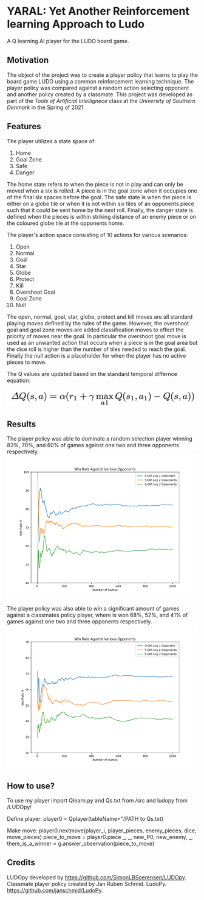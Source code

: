 # YARAL: Yet Another Reinforcement learning  Approach to Ludo
A Q learning AI player for the LUDO board game.

## Motivation
The object of the project was to create a player policy that learns to play the board game LUDO using a common reinforcement learning technique. The player policy was compared against a random action selecting opponent and another policy created by a classmate. This project was developed as part of the *Tools of Artificial Intellignece* class at the *University of Southern Denmark* in the Spring of 2021.

## Features
The player utilizes a state space of:
1. Home
2. Goal Zone
3. Safe
4. Danger

The home state refers to when the piece is not in play and can only be moved
when a six is rolled. A piece is in the goal zone when it occupies one of the final
six spaces before the goal. The safe state is when the piece is either on a globe
tile or when it is not within six tiles of an opponents piece such that it could be
sent home by the next roll. Finally, the danger state is defined when the pieces
is within striking distance of an enemy piece or on the coloured globe tile at the
opponents home. 

The player's action space consisting of 10 actions for various scenarios:
1. Open
2. Normal
3. Goal
4. Star
5. Globe
6. Protect
7. Kill
8. Overshoot Goal
9. Goal Zone
10. Null

The open, normal, goal, star, globe, protect and kill moves are all standard
playing moves defined by the rules of the game. However, the overshoot goal and
goal zone moves are added classification moves to effect the priority of moves
near the goal. In particular the overshoot goal move is used as an unwanted
action that occurs when a piece is in the goal area but the dice roll is higher
than the number of tiles needed to reach the goal. Finally the null action is a placeholder for when the player
has no active pieces to move.

The Q values are updated based on the standard temporal differnce equation:

![Q_learn_update](./Images/Q_learning_update.png)

## Results
The player policy was able to dominate a random selection player winning 83%, 70%, and 60% of games against one two and three opponents respectively.
![random_resuts](./Images/WR_all3Opp.png)

The player policy was also able to win a significant amount of games against a classmates policy player, where is won 68%, 52%, and 41% of games against one two and three opponents respectively.
![random_resuts](./Images/WR_all3Jan.png)

## How to use?
To use my player import Qlearn.py and Qs.txt from /src and ludopy from /LUDOpy/

Define player:
  player0 = Qplayer(tableName="/PATH to Qs.txt)

Make move:
  player0.nextmove(player_i, player_pieces, enemy_pieces, dice, move_pieces)
            piece_to_move = player0.piece
            _, _, new_P0, new_enemy, _, there_is_a_winner = g.answer_observation(piece_to_move)

## Credits
LUDOpy developed by https://github.com/SimonLBSoerensen/LUDOpy.
Classmate player policy created by Jan Ruben Schmid. LudoPy. https://github.com/janschmid/LudoPy.
